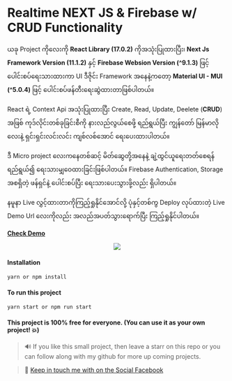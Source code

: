 # Realtime NEXT JS & Firebase w/ CRUD Functionality

ယခု Project ကိုလေးကို **React Library (17.0.2)** ကိုအသုံးပြုထားပြီး၊ **Next Js Framework Version (11.1.2)** နှင့် **Firebase Websion Version (^9.1.3)** ဖြင့် ပေါင်းစပ်ရေးသားထားကာ UI ဒီဇိုင်း Framework အနေနဲ့ကတော့ **Material UI - MUI (^5.0.4)** ဖြင့် ပေါင်းစပ်ဖန်တီးရေးဆွဲထားတာဖြစ်ပါတယ်။

React ရဲ့ Context Api အသုံးပြုထားပြီး Create, Read, Update, Deelete (**CRUD**) အဖြစ် ကုဒ်လိုင်းတစ်ခုခြင်းစီကို နားလည်လွယ်စေဖို့ ရည်ရွယ်ပြီး ကျွန်တော် မြန်မာလိုလေးနဲ့ ရှင်းရှင်းလင်းလင်း ကျစ်လစ်အောင် ရေးပေးထားပါတယ်။

ဒီ Micro project လေးကနေတစ်ဆင့် မိတ်ဆွေတို့အနေနဲ့ ချဲ့ထွင်ယူရေးတတ်စေရန် ရည်ရွယ်၍ ရေးသားမျှဝေထားခြင်းဖြစ်ပါတယ်။ Firebase Authentication, Storage အစရှိတဲ့ ဖန်ရှင်နဲ့ ပေါင်းစပ်ပြီး ရေးသားပေးသွားဖို့လည်း ရှိပါတယ်။

နမူနာ Live လွှင့်ထားတာကိုကြည့်ရှုနိုင်အောင်လို့ ပုံနှင့်တစ်ကွ Deploy လုပ်ထားတဲ့ Live Demo Url လေးကိုလည်း အလည်အပတ်သွားရောက်ပြီး ကြည့်ရှုနိုင်ပါတယ်။

**[Check Demo](https://bit.ly/2ZhCvKZ)**

<p align="center">
<img src="https://i.imgur.com/f8IlEVv.png" />
</p>

#### Installation

```
yarn or npm install
```

#### To run this project

```
yarn start or npm run start
```

#### This project is 100% free for everyone. (You can use it as your own project! 💥)

> 🔊 If you like this small project, then leave a starr on this repo or you can follow along with my github for more up coming projects.

> 💬 [Keep in touch me with on the Social Facebook](https://facebook.com/chanlaymcmm)

